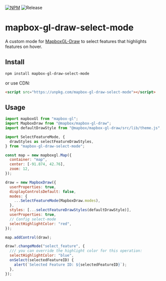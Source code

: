[![NPM](https://img.shields.io/npm/v/mapbox-gl-draw-select-mode.svg)](https://www.npmjs.com/package/mapbox-gl-draw-select-mode)
![Release](https://github.com/mhsattarian/mapbox-gl-draw-select-mode/workflows/Release/badge.svg)

# mapbox-gl-draw-select-mode

A custom mode for [MapboxGL-Draw](https://github.com/mapbox/mapbox-gl-draw) to select features that highlights features on hover.

## Install

```bash
npm install mapbox-gl-draw-select-mode
```

or use CDN:

```html
<script src="https://unpkg.com/mapbox-gl-draw-select-mode"></script>
```

## Usage

```js
import mapboxGl from "mapbox-gl";
import MapboxDraw from "@mapbox/mapbox-gl-draw";
import defaultDrawStyle from "@mapbox/mapbox-gl-draw/src/lib/theme.js";

import SelectFeatureMode, {
  drawStyles as selectFeatureDrawStyles,
} from "mapbox-gl-draw-select-mode";

const map = new mapboxgl.Map({
  container: "map",
  center: [-91.874, 42.76],
  zoom: 12,
});

draw = new MapboxDraw({
  userProperties: true,
  displayControlsDefault: false,
  modes: {
    ...SelectFeatureMode(MapboxDraw.modes),
  },
  styles: [...selectFeatureDrawStyles(defaultDrawStyle)],
  userProperties: true,
  // Config select-mode
  selectHighlightColor: "red",
});

map.addControl(draw);

draw?.changeMode("select_feature", {
  /// you can override the highlight color for this operation:
  selectHighlightColor: "blue",
  onSelect(selectedFeatureID) {
    alert(`Selected Feature ID: ${selectedFeatureID}`);
  },
});
```
